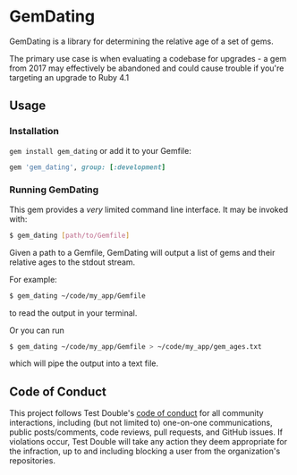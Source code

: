 # GemDating

GemDating is a library for determining the relative age of a set of gems.

The primary use case is when evaluating a codebase for upgrades - a gem from 2017 may effectively be abandoned and could
cause trouble if you're targeting an upgrade to Ruby 4.1

## Usage

### Installation

`gem install gem_dating` or add it to your Gemfile:

```ruby
gem 'gem_dating', group: [:development]
```

### Running GemDating

This gem provides a *very* limited command line interface. It may be invoked with:

```bash
$ gem_dating [path/to/Gemfile]
```

Given a path to a Gemfile, GemDating will output a list of gems and their relative ages to the stdout stream.

For example:

```bash
$ gem_dating ~/code/my_app/Gemfile
``` 
to read the output in your terminal.

Or you can run
```bash
$ gem_dating ~/code/my_app/Gemfile > ~/code/my_app/gem_ages.txt
```
which will pipe the output into a text file. 


## Code of Conduct

This project follows Test Double's [code of
conduct](https://testdouble.com/code-of-conduct) for all community interactions,
including (but not limited to) one-on-one communications, public posts/comments,
code reviews, pull requests, and GitHub issues. If violations occur, Test Double
will take any action they deem appropriate for the infraction, up to and
including blocking a user from the organization's repositories.
